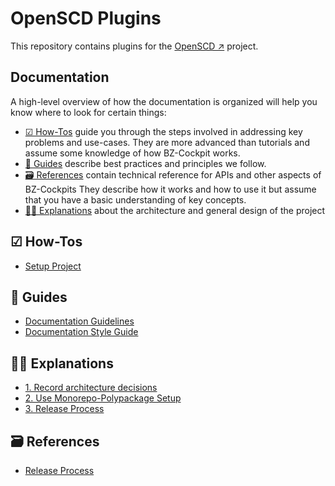 # OpenSCD Plugins

This repository contains plugins for the [OpenSCD ↗](https://github.com/openscd/open-scd) project.

## Documentation

A high-level overview of how the documentation is organized will help you know where to look for certain things:

- [☑ How-Tos](#how-tos) guide you through the steps involved in addressing key problems and use-cases. They are more advanced than tutorials and assume some knowledge of how BZ-Cockpit works.
- [👷 Guides](#guides) describe best practices and principles we follow.
- [🗃 References](#references) contain technical reference for APIs and other aspects of BZ-Cockpits They describe how it works and how to use it but assume that you have a basic understanding of key concepts.
- [👩‍🏫 Explanations](#explanations) about the architecture and general design of the project

## ☑ How-Tos

- [Setup Project](./doc//how-to/setup.md)

## 👷 Guides

- [Documentation Guidelines](./doc/guidelines/doc_guidelines.md)
- [Documentation Style Guide](./doc/guidelines/doc_styleguide.md)

## 👩‍🏫 Explanations
- [1. Record architecture decisions](./doc/adr/0001-record-architecture-decisions.md)
- [2. Use Monorepo-Polypackage Setup](./doc/adr/0002-use-monorepo-polypackage-setup.md)
- [3. Release Process](./doc/adr/0003-release-process.md)


## 🗃 References

- [Release Process](./doc/references/architecture/release-process.md)
